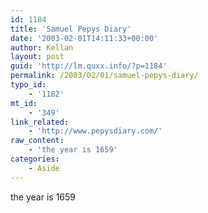 ```yaml
---
id: 1184
title: 'Samuel Pepys Diary'
date: '2003-02-01T14:11:33+00:00'
author: Kellan
layout: post
guid: 'http://lm.quxx.info/?p=1184'
permalink: /2003/02/01/samuel-pepys-diary/
typo_id:
    - '1182'
mt_id:
    - '349'
link_related:
    - 'http://www.pepysdiary.com/'
raw_content:
    - 'the year is 1659'
categories:
    - Aside
---
```


the year is 1659
